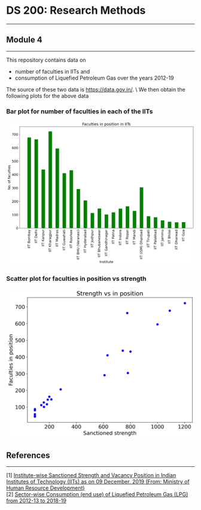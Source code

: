 # DS 200: Research Methods
---
## Module 4
___

This repository contains data on
  - number of faculties in IITs and
  - consumption of Liquefied Petroleum Gas over the years 2012-19

The source of these two data is https://data.gov.in/. \ 
We then obtain the following plots for the above data
### Bar plot for number of faculties in each of the IITs

<img src="plots/faculties_bar.png?raw=true"/>

### Scatter plot for faculties in position vs strength 

<img src="plots/faculties_scatter.png?raw=true"/>


## References
---
[1] [Institute-wise Sanctioned Strength and Vacancy Position in Indian Institutes of Technology (IITs) as on 09 December, 2019 (From: Ministry of Human Resource Development)](https://data.gov.in/resources/institute-wise-sanctioned-strength-and-vacancy-position-indian-institutes-technology-iits) \
[2] [Sector-wise Consumption (end use) of Liquefied Petroleum Gas (LPG) from 2012-13 to 2018-19](https://data.gov.in/resources/sector-wise-consumption-(end-use)-of-liquefied-petroleum-gas-(lpg)-fro)
